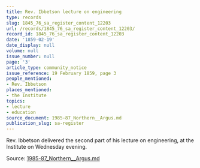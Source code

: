 ```yaml
---
title: Rev. Ibbetson lecture on engineering
type: records
slug: 1845_76_sa_register_content_12203
url: /records/1845_76_sa_register_content_12203/
record_id: 1845_76_sa_register_content_12203
date: '1859-02-19'
date_display: null
volume: null
issue_number: null
page: '3'
article_type: community_notice
issue_reference: 19 February 1859, page 3
people_mentioned:
- Rev. Ibbetson
places_mentioned:
- the Institute
topics:
- lecture
- education
source_document: 1985-87_Northern__Argus.md
publication_slug: sa-register
---
```


Rev. Ibbetson delivered the second part of his lecture on engineering, at the Institute on Wednesday evening.

Source: [1985-87_Northern__Argus.md](/downloads/markdown/1985-87_Northern__Argus.md)
